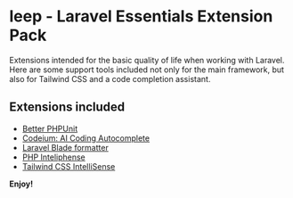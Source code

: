 # leep - Laravel Essentials Extension Pack

Extensions intended for the basic quality of life when working with Laravel. Here are some support tools included not only for the main framework, but also for Tailwind CSS and a code completion assistant.

## Extensions included

* [Better PHPUnit](https://marketplace.visualstudio.com/items?itemName=calebporzio.better-phpunit)
* [Codeium: AI Coding Autocomplete](https://marketplace.visualstudio.com/items?itemName=Codeium.codeium)
* [Laravel Blade formatter](https://marketplace.visualstudio.com/items?itemName=shufo.vscode-blade-formatter)
* [PHP Inteliphense](https://marketplace.visualstudio.com/items?itemName=bmewburn.vscode-intelephense-client)
* [Tailwind CSS IntelliSense](https://marketplace.visualstudio.com/items?itemName=bradlc.vscode-tailwindcss)

**Enjoy!**
